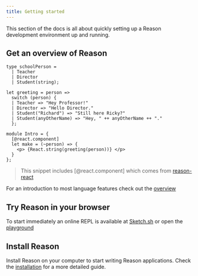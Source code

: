 ```yaml
---
title: Getting started
---
```


This section of the docs is all about quickly setting up a Reason development environment up and running.

## Get an overview of Reason

```reason
type schoolPerson =
  | Teacher
  | Director
  | Student(string);

let greeting = person =>
  switch (person) {
  | Teacher => "Hey Professor!"
  | Director => "Hello Director."
  | Student("Richard") => "Still here Ricky?"
  | Student(anyOtherName) => "Hey, " ++ anyOtherName ++ "."
  };

module Intro = {
  [@react.component]
  let make = (~person) => {
    <p> {React.string(greeting(person))} </p>
  }
};
```
> This snippet includes [@react.component] which comes from [reason-react](https://reasonml.github.io/reason-react/)

For an introduction to most language features check out the [overview](overview.md)

## Try Reason in your browser

To start immediately an online REPL is available at [Sketch.sh](https://sketch.sh)
or open the [playground](try)

## Install Reason

Install Reason on your computer to start writing Reason applications.
Check the [installation](installation.md) for a more detailed guide.
